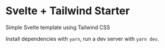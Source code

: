 # Svelte + Tailwind Starter

Simple Svelte template using Tailwind CSS

Install dependencies with `yarn`, run a dev server with `yarn dev`.
